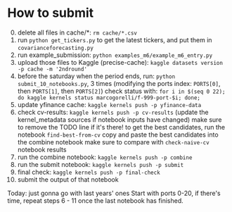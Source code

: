 # How to submit

0. delete all files in cache/*: `rm cache/*.csv`
1. run `python get_tickers.py` to get the latest tickers, and put them in `covarianceforecasting.py`
2. run example_submission: `python examples_m6/example_m6_entry.py`
3. upload those files to Kaggle (precise-cache): `kaggle datasets version -p cache -m '2ndround'`
4. before the saturday when the period ends, run: `python submit_10_notebooks.py`, 3 times (modifying the ports index: `PORTS[0]`, then `PORTS[1]`, then `PORTS[2]`)
   check status with:  `for i in $(seq 0 22); do kaggle kernels status marcogorelli/f-999-port-$i; done;`
5. update yfinance cache: `kaggle kernels push -p yfinance-data`
6. check cv-results: `kaggle kernels push -p cv-results` (update the kernel_metadata sources if notebook inputs have changed)
   make sure to remove the TODO line if it's there!
   to get the best candidates, run the notebook `find-best-from-cv`
   copy and paste the best candidates into the combine notebook
   make sure to compare with `check-naive-cv` notebook results
8. run the combine notebook: `kaggle kernels push -p combine`
9. run the submit notebook: `kaggle kernels push -p submit`
10. final check: `kaggle kernels push -p final-check`
11. submit the output of that notebook

Today: just gonna go with last years' ones
Start with ports 0-20, if there's time, repeat steps 6 - 11 once the last notebook has finished.
